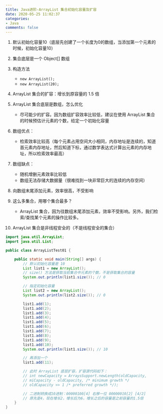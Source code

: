 ```yaml
---
title: Java进阶-ArrayList 集合初始化容量及扩容
date: 2020-05-25 11:02:37
categories:
- Java
comments: false
---
```

1. 默认初始化容量10（底层先创建了一个长度为0的数组，当添加第一个元素的时候，初始化容量10）

2. 集合底层是一个 Object[] 数组

3. 构造方法

   - `new ArrayList();`
   - `new ArrayList(20);`

   <!-- more -->

4. ArrayList 集合的扩容：增长到原容量的 1.5 倍

5. ArrayList 集合底层是数组，怎么优化

   - 尽可能少的扩容。因为数组扩容效率比较低，建议在使用 ArrayList 集合的时候预估计元素的个数，给定一个初始化容量

6. 数组优点：

   - 检索效率比较高（每个元素占用空间大小相同，内存地址是连续的，知道首元素内存地址，然后知道下标，通过数学表达式计算出元素的内存地址，所以检索效率最高）

7. 数组缺点：

   - 随机增删元素效率比较低
   - 数组无法存储大数据量（很难找到一块非常巨大的连续的内存空间）

8. 向数组末尾添加元素，效率很高，不受影响

9. 这么多集合，用哪个集合最多？

   - ArrayList 集合，因为往数组末尾添加元素，效率不受影响。另外，我们检索/查找某个元素的操作比较多。
   
10. ArrayList 集合是非线程安全的（不是线程安全的集合）

```java
import java.util.ArrayList;
import java.util.List;

public class ArrayListTest01 {

	public static void main(String[] args) {
		// 默认初始化容量是 10
		List list1 = new ArrayList();
		// size() 方法是获取当前集合中元素的个数，不是获取集合的容量
		System.out.println(list1.size()); // 0

		// 指定初始化容量
		List list2 = new ArrayList();
		System.out.println(list2.size()); // 0

		list1.add(1);
		list1.add(2);
		list1.add(3);
		list1.add(4);
		list1.add(5);
		list1.add(6);
		list1.add(7);
		list1.add(8);
		list1.add(9);
		list1.add(10);
		System.out.println(list1.size()); // 10

		// 再添加一个
		list1.add(11);

		// 此时 ArrayList 底层扩容，扩容源代码如下：
		// int newCapacity = ArraysSupport.newLength(oldCapacity,
		// miCapacity - oldCapacity, /* minimum growth */
		// oldCapacity >> 1 /* preferred growth */);

		// 二进制转换成10进制：00000100[4] 右移一位 00000010[2] [4/2]
		// 原先是4，现在增长2，增长后为6，增长之后的容量是之前容量的1.5倍
	}
}
```

